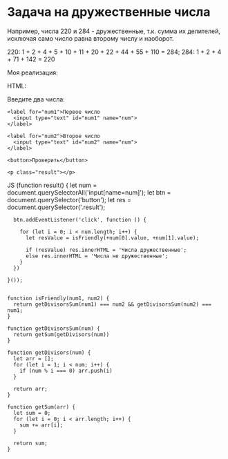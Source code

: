 # Задача на дружественные числа

Например, числа 220 и 284 - дружественные, т.к. сумма их делителей, исключая само число равна второму числу и наоборот.

220: 1 + 2 + 4 + 5 + 10 + 11 + 20 + 22 + 44 + 55 + 110 = 284;
284: 1 + 2 + 4 + 71 + 142 = 220

Моя реализация:

HTML:
    <p>Введите два числа:</p>
    
    <label for="num1">Первое число
      <input type="text" id="num1" name="num">
    </label>
    
    <label for="num2">Второе число
      <input type="text" id="num2" name="num">
    </label>
    
    <button>Проверить</button>
    
    <p class="result"></p>

JS
    (function result() {
      let num = document.querySelectorAll('input[name=num]');
      let btn = document.querySelector('button');
      let res = document.querySelector('.result');

      btn.addEventListener('click', function () {

        for (let i = 0; i < num.length; i++) {
          let resValue = isFriendly(+num[0].value, +num[1].value);

          if (resValue) res.innerHTML = 'Числа дружественные';
          else res.innerHTML = 'Числа не дружественные';
        }
      })

    }());


    function isFriendly(num1, num2) {
      return getDivisorsSum(num1) === num2 && getDivisorsSum(num2) === num1;
    }

    function getDivisorsSum(num) {
      return getSum(getDivisors(num))
    }

    function getDivisors(num) {
      let arr = [];
      for (let i = 1; i < num; i++) {
        if (num % i === 0) arr.push(i)
      }

      return arr;
    }

    function getSum(arr) {
      let sum = 0;
      for (let i = 0; i < arr.length; i++) {
        sum += arr[i];
      }

      return sum;
    }

